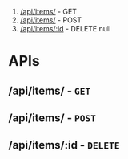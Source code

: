
      
    
  1. [/api/items/](#api-items/) - GET
  2. [/api/items/](#api-items/) - POST
  3. [/api/items/:id](#api-items/:id) - DELETE
    null
      
      
# APIs
<h2 id="api-items/"> <b>/api/items/</b> - <code>GET</code>
<h2 id="api-items/"> <b>/api/items/</b> - <code>POST</code>
<h2 id="api-items/:id"> <b>/api/items/:id</b> - <code>DELETE</code>
      